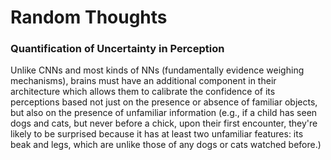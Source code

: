 # Random Thoughts

### Quantification of Uncertainty in Perception
Unlike CNNs and most kinds of NNs (fundamentally evidence weighing mechanisms), brains must have an additional component in their architecture which allows them to calibrate the confidence of its perceptions based not just on the presence or absence of familiar objects, but also on the presence of unfamiliar information (e.g., if a child has seen dogs and cats, but never before a chick, upon their first encounter, they're likely to be surprised because it has at least two unfamiliar features: its beak and legs, which are unlike those of any dogs or cats watched before.)

